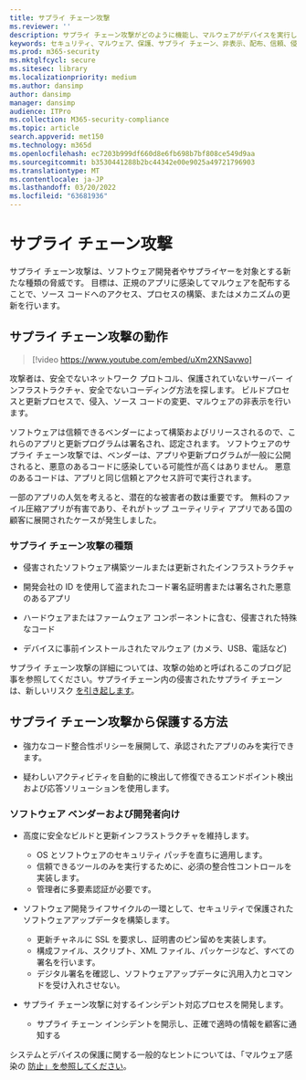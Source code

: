 ```yaml
---
title: サプライ チェーン攻撃
ms.reviewer: ''
description: サプライ チェーン攻撃がどのように機能し、マルウェアがデバイスを実行し、自分を保護するために何が可能かについて学ぶ
keywords: セキュリティ、マルウェア、保護、サプライ チェーン、非表示、配布、信頼、侵害
ms.prod: m365-security
ms.mktglfcycl: secure
ms.sitesec: library
ms.localizationpriority: medium
ms.author: dansimp
author: dansimp
manager: dansimp
audience: ITPro
ms.collection: M365-security-compliance
ms.topic: article
search.appverid: met150
ms.technology: m365d
ms.openlocfilehash: ec7203b999df660d8e6fb698b7bf808ce549d9aa
ms.sourcegitcommit: b3530441288b2bc44342e00e9025a49721796903
ms.translationtype: MT
ms.contentlocale: ja-JP
ms.lasthandoff: 03/20/2022
ms.locfileid: "63681936"
---
```

# <a name="supply-chain-attacks"></a>サプライ チェーン攻撃

サプライ チェーン攻撃は、ソフトウェア開発者やサプライヤーを対象とする新たな種類の脅威です。 目標は、正規のアプリに感染してマルウェアを配布することで、ソース コードへのアクセス、プロセスの構築、またはメカニズムの更新を行います。  

## <a name="how-supply-chain-attacks-work"></a>サプライ チェーン攻撃の動作

> [!video https://www.youtube.com/embed/uXm2XNSavwo]

攻撃者は、安全でないネットワーク プロトコル、保護されていないサーバー インフラストラクチャ、安全でないコーディング方法を探します。 ビルドプロセスと更新プロセスで、侵入、ソース コードの変更、マルウェアの非表示を行います。  

ソフトウェアは信頼できるベンダーによって構築およびリリースされるので、これらのアプリと更新プログラムは署名され、認定されます。 ソフトウェアのサプライ チェーン攻撃では、ベンダーは、アプリや更新プログラムが一般に公開されると、悪意のあるコードに感染している可能性が高くはありません。 悪意のあるコードは、アプリと同じ信頼とアクセス許可で実行されます。  

一部のアプリの人気を考えると、潜在的な被害者の数は重要です。 無料のファイル圧縮アプリが有害であり、それがトップ ユーティリティ アプリである国の顧客に展開されたケースが発生しました。

### <a name="types-of-supply-chain-attacks"></a>サプライ チェーン攻撃の種類

* 侵害されたソフトウェア構築ツールまたは更新されたインフラストラクチャ

* 開発会社の ID を使用して盗まれたコード署名証明書または署名された悪意のあるアプリ

* ハードウェアまたはファームウェア コンポーネントに含む、侵害された特殊なコード

* デバイスに事前インストールされたマルウェア (カメラ、USB、電話など)

サプライ チェーン攻撃の詳細については、攻撃の始めと呼ばれるこのブログ記事を参照してください。サプライチェーン内の侵害されたサプライ チェーンは、新しいリスク [を引き起します](https://cloudblogs.microsoft.com/microsoftsecure/2018/07/26/attack-inception-compromised-supply-chain-within-a-supply-chain-poses-new-risks/)。

## <a name="how-to-protect-against-supply-chain-attacks"></a>サプライ チェーン攻撃から保護する方法

* 強力なコード整合性ポリシーを展開して、承認されたアプリのみを実行できます。

* 疑わしいアクティビティを自動的に検出して修復できるエンドポイント検出および応答ソリューションを使用します。

### <a name="for-software-vendors-and-developers"></a>ソフトウェア ベンダーおよび開発者向け

* 高度に安全なビルドと更新インフラストラクチャを維持します。
  * OS とソフトウェアのセキュリティ パッチを直ちに適用します。
  * 信頼できるツールのみを実行するために、必須の整合性コントロールを実装します。
  * 管理者に多要素認証が必要です。

* ソフトウェア開発ライフサイクルの一環として、セキュリティで保護されたソフトウェアアップデータを構築します。
  * 更新チャネルに SSL を要求し、証明書のピン留めを実装します。
  * 構成ファイル、スクリプト、XML ファイル、パッケージなど、すべての署名を行います。
  * デジタル署名を確認し、ソフトウェアアップデータに汎用入力とコマンドを受け入れさせない。

* サプライ チェーン攻撃に対するインシデント対応プロセスを開発します。
  * サプライ チェーン インシデントを開示し、正確で適時の情報を顧客に通知する

システムとデバイスの保護に関する一般的なヒントについては、「マルウェア感染の [防止」を参照してください](prevent-malware-infection.md)。
